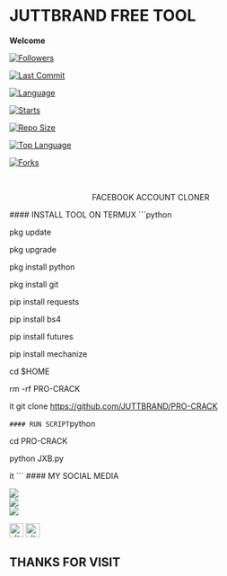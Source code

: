 # JUTTBRAND FREE TOOL

____Welcome____ 

<a href="https://github.com/JUTTBRAND/followers"> <img title="Followers" src="https://img.shields.io/github/followers/JUTTBRAND?label=Followers&color=green&style=flat-square"></a> <br>

 <a href="https://github.com/JUTTBRAND/termux-style/stargazers/"> 

<a href="https://github.com/JUTTBRAND/PRO-CRACK"> <img alt="Last Commit" src="https://img.shields.io/github/last-commit/JUTTBRAND/PRO-CRACK.svg"/> </a> <br> 

<a href="https://github.com/JUTTBRAND/PRO-CRACK"> <img alt="Language" src="https://img.shields.io/github/languages/count/JUTTBRAND/PRO-CRACK.svg"/> </a>

 <a href="https://github.com/JUTTBRAND/PRO-CRACK"> <img alt="Starts" src="https://img.shields.io/github/stars/JUTTBRAND/PRO-CRACK.svg"/> </a> <br>

 <a href="https://github.com/JUTTBRAND/PRO-CRACK"> <img alt="Repo Size" src="https://img.shields.io/github/repo-size/JUTTBRAND/PRO-CRACK.svg"/> </a> <br> 

<a href="https://github.com/JUTTBRAND/PRO-CRACK"> <img alt="Top Language" src="https://img.shields.io/github/languages/top/JUTTBRAND/PRO-CRACK.svg"/>

 <a href="https://github.com/Azim-vau/fcpromax"> <img alt="Forks" src="https://img.shields.io/github/forks/JUTTBRAND/PRO-CRACK.svg"/> 

</a> </div> </br> <p align="center"> FACEBOOK ACCOUNT CLONER </p> #### INSTALL TOOL ON TERMUX ```python

 pkg update 

pkg upgrade 

pkg install python

 pkg install git 

pip install requests 

pip install bs4 

pip install futures 

pip install mechanize 

cd $HOME 

rm -rf PRO-CRACK

it git clone https://github.com/JUTTBRAND/PRO-CRACK

 ``` #### RUN SCRIPT ```python 

cd PRO-CRACK

 python JXB.py

it ``` #### MY SOCIAL MEDIA

 [![](https://img.shields.io/badge/Github-black?logo=Github&logoColor=red&labelColor=black)](https://github.com/JUTTBRAND) <br> [![](https://img.shields.io/badge/Facebook-black?logo=Facebook&logoColor=red&labelColor=blue)](https://www.facebook.com/Awaistahir7864) <br> [![](https://img.shields.io/badge/Facebook-black?logo=Facebook&logoColor=yellow&labelColor=red)](https://facebook.com/groups/302474258349320/) 

<a href="https://www.facebook.com/Awaistahir7864" target="_blank"><img src="https://github.com/Azim-vau/Azim-vau/blob/main/IMAGE/facebook.png" alt="alt text" width="25" height="25"></a> <a href="https://wa.me/+923231243823"><img src="https://github.com/Azim-vau/Azim-vau/blob/main/IMAGE/whatsapp.png" alt="alt text" width="25" height="25"></a> <br>

 <h2> THANKS FOR VISIT <h2\>



